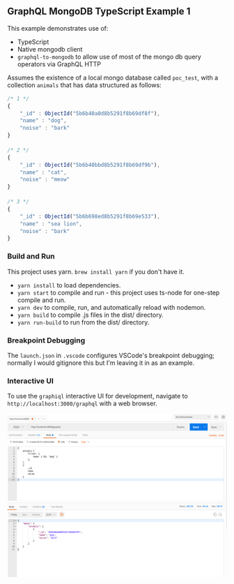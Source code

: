 ## GraphQL MongoDB TypeScript Example 1

This example demonstrates use of:
* TypeScript
* Native mongodb client
* `graphql-to-mongodb` to allow use of most of the mongo db query operators via GraphQL HTTP

Assumes the existence of a local mongo database called `poc_test`, with a collection `animals` that has data structured as follows:

```javascript
/* 1 */
{
    "_id" : ObjectId("5b6b40a0d8b5291f8b69df8f"),
    "name" : "dog",
    "noise" : "bark"
}

/* 2 */
{
    "_id" : ObjectId("5b6b40bbd8b5291f8b69df9b"),
    "name" : "cat",
    "noise" : "meow"
}

/* 3 */
{
    "_id" : ObjectId("5b6b698ed8b5291f8b69e533"),
    "name" : "sea lion",
    "noise" : "bark"
}
```
### Build and Run

This project uses yarn. `brew install yarn` if you don't have it.

* `yarn install` to load dependencies.
* `yarn start` to compile and run - this project uses ts-node for one-step compile and run.
* `yarn dev` to compile, run, and automatically reload with nodemon.
* `yarn build` to compile .js files in the dist/ directory.
* `yarn run-build` to run from the dist/ directory.

### Breakpoint Debugging

The `launch.json` in `.vscode` configures VSCode's breakpoint debugging; normally I would gitignore this but I'm leaving it in as an example.

### Interactive UI

To use the `graphiql` interactive UI for development, navigate to `http://localhost:3000/graphql` with a web browser.


![screenshot of postman](./screenshot.png)
